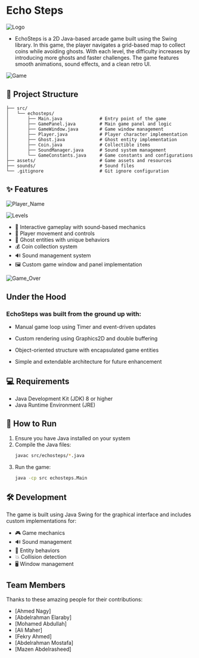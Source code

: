 # Echo Steps

![Logo](https://github.com/user-attachments/assets/cd44b62e-50e1-4021-a2ab-537e395624ad)

- EchoSteps is a 2D Java-based arcade game built using the Swing library. In this game, the player navigates a grid-based map to collect coins while avoiding ghosts. With each level, the difficulty increases by introducing more ghosts and faster challenges. The game features smooth animations, sound effects, and a clean retro UI.

![Game](https://github.com/user-attachments/assets/0b6fc591-f4b5-4642-ae74-ab1b2362011a)


## 📁 Project Structure

```
├── src/
│   └── echosteps/
│       ├── Main.java              # Entry point of the game
│       ├── GamePanel.java         # Main game panel and logic
│       ├── GameWindow.java        # Game window management
│       ├── Player.java            # Player character implementation
│       ├── Ghost.java             # Ghost entity implementation
│       ├── Coin.java              # Collectible items
│       ├── SoundManager.java      # Sound system management
│       └── GameConstants.java     # Game constants and configurations
├── assets/                        # Game assets and resources
├── sounds/                        # Sound files
└── .gitignore                     # Git ignore configuration
```

## ✨ Features

![Player_Name](https://github.com/user-attachments/assets/c9978a09-6848-41b5-a795-a97e1b1c3bcb)

![Levels](https://github.com/user-attachments/assets/17d7430f-247d-46f9-9682-767259273fb2)


- 🎵 Interactive gameplay with sound-based mechanics
- 🎯 Player movement and controls
- 👻 Ghost entities with unique behaviors
- 💰 Coin collection system
- 🔊 Sound management system
- 🖼️ Custom game window and panel implementation

![Game_Over](https://github.com/user-attachments/assets/536e9fb4-465f-424d-ba71-c158487a35ad)

## Under the Hood

### EchoSteps was built from the ground up with:

- Manual game loop using Timer and event-driven updates

- Custom rendering using Graphics2D and double buffering

- Object-oriented structure with encapsulated game entities

- Simple and extendable architecture for future enhancement


## 💻 Requirements

- Java Development Kit (JDK) 8 or higher
- Java Runtime Environment (JRE)

## 🚀 How to Run

1. Ensure you have Java installed on your system
2. Compile the Java files:
   ```bash
   javac src/echosteps/*.java
   ```
3. Run the game:
   ```bash
   java -cp src echosteps.Main
   ```

## 🛠️ Development

The game is built using Java Swing for the graphical interface and includes custom implementations for:

- 🎮 Game mechanics
- 🔊 Sound management
- 👾 Entity behaviors
- 💥 Collision detection
- 🖥️ Window management

## Team Members

Thanks to these amazing people for their contributions:

- [Ahmed Nagy]
- [Abdelrahman Elaraby]
- [Mohamed Abdullah]
- [Ali Maher]
- [Fekry Ahmed]
- [Abdelrahman Mostafa]
- [Mazen Abdelrasheed]
